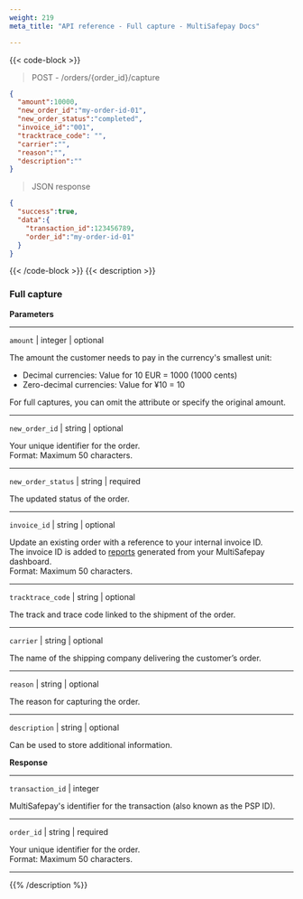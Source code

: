 ```yaml
---
weight: 219
meta_title: "API reference - Full capture - MultiSafepay Docs"

---
```

{{< code-block >}}

>POST - /orders/{order_id}/capture

```json
{
  "amount":10000,
  "new_order_id":"my-order-id-01",
  "new_order_status":"completed",
  "invoice_id":"001",
  "tracktrace_code": "",
  "carrier":"",
  "reason":"",
  "description":""
}
```
> JSON response


```json
{
  "success":true,
  "data":{
    "transaction_id":123456789,
    "order_id":"my-order-id-01"
  }
}
```
{{< /code-block >}}
{{< description >}}
### Full capture

**Parameters**

----------------
`amount` | integer | optional

The amount the customer needs to pay in the currency's smallest unit:

- Decimal currencies: Value for 10 EUR = 1000 (1000 cents)
- Zero-decimal currencies: Value for ¥10 = 10

For full captures, you can omit the attribute or specify the original amount.

----------------
`new_order_id` | string | optional

Your unique identifier for the order.  
Format: Maximum 50 characters.    

----------------
`new_order_status` | string | required

The updated status of the order. 

----------------
`invoice_id` | string | optional

Update an existing order with a reference to your internal invoice ID.  
The invoice ID is added to [reports](/business/accounting/reports/) generated from your MultiSafepay dashboard.  
Format: Maximum 50 characters.  

----------------
`tracktrace_code` | string | optional

The track and trace code linked to the shipment of the order.

----------------
`carrier` | string | optional

The name of the shipping company delivering the customer’s order.

----------------
`reason` | string | optional

The reason for capturing the order.       

----------------
`description` | string | optional

Can be used to store additional information.

**Response**

----------------
`transaction_id` | integer

MultiSafepay's identifier for the transaction (also known as the PSP ID).

----------------
`order_id` | string | required

Your unique identifier for the order.  
Format: Maximum 50 characters.

----------------

{{% /description %}}